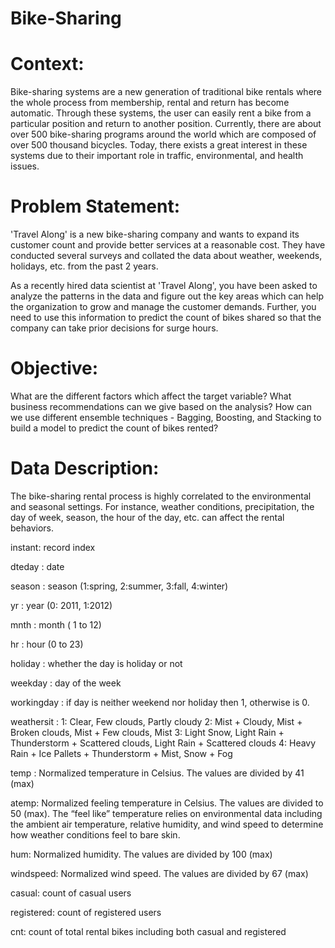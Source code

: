# Bike-Sharing

# Context:
Bike-sharing systems are a new generation of traditional bike rentals where the whole process from membership, rental and return has become automatic. Through these systems, the user can easily rent a bike from a particular position and return to another position. Currently, there are about over 500 bike-sharing programs around the world which are composed of over 500 thousand bicycles. Today, there exists a great interest in these systems due to their important role in traffic, environmental, and health issues.

# Problem Statement:
'Travel Along' is a new bike-sharing company and wants to expand its customer count and provide better services at a reasonable cost. They have conducted several surveys and collated the data about weather, weekends, holidays, etc. from the past 2 years.

As a recently hired data scientist at 'Travel Along', you have been asked to analyze the patterns in the data and figure out the key areas which can help the organization to grow and manage the customer demands. Further, you need to use this information to predict the count of bikes shared so that the company can take prior decisions for surge hours.

# Objective:
What are the different factors which affect the target variable? What business recommendations can we give based on the analysis?
How can we use different ensemble techniques - Bagging, Boosting, and Stacking to build a model to predict the count of bikes rented?

# Data Description:
The bike-sharing rental process is highly correlated to the environmental and seasonal settings. For instance, weather conditions, precipitation, the day of week, season, the hour of the day, etc. can affect the rental behaviors.

instant: record index

dteday : date

season : season (1:spring, 2:summer, 3:fall, 4:winter)

yr : year (0: 2011, 1:2012)

mnth : month ( 1 to 12)

hr : hour (0 to 23)

holiday : whether the day is holiday or not

weekday : day of the week

workingday : if day is neither weekend nor holiday then 1, otherwise is 0.

weathersit :
1: Clear, Few clouds, Partly cloudy
2: Mist + Cloudy, Mist + Broken clouds, Mist + Few clouds, Mist
3: Light Snow, Light Rain + Thunderstorm + Scattered clouds, Light Rain + Scattered clouds
4: Heavy Rain + Ice Pallets + Thunderstorm + Mist, Snow + Fog

temp : Normalized temperature in Celsius. The values are divided by 41 (max)

atemp: Normalized feeling temperature in Celsius. The values are divided to 50 (max). The “feel like” temperature relies on environmental data including the ambient air temperature, relative humidity, and wind speed to determine how weather conditions feel to bare skin.

hum: Normalized humidity. The values are divided by 100 (max)

windspeed: Normalized wind speed. The values are divided by 67 (max)

casual: count of casual users

registered: count of registered users

cnt: count of total rental bikes including both casual and registered

